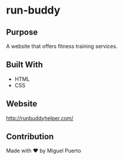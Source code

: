 # run-buddy

## Purpose
A website that offers fitness training services.

## Built With
* HTML
* CSS

## Website
http://runbuddyhelper.com/

## Contribution
Made with ❤️ by Miguel Puerto
